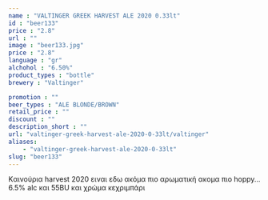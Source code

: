 ```yaml
---
name : "VALTINGER GREEK HARVEST ALE 2020 0.33lt"
id : "beer133"
price : "2.8"
url : ""
image : "beer133.jpg"
price : "2.8"
language : "gr"
alchohol : "6.50%"
product_types : "bottle"
brewery : "Valtinger"

promotion : ""
beer_types : "ALE BLONDE/BROWN"
retail_price : ""
discount : ""
description_short : ""
url: "valtinger-greek-harvest-ale-2020-0-33lt/valtinger"
aliases: 
    - "valtinger-greek-harvest-ale-2020-0-33lt"
slug: "beer133"
---
```


Kαινούρια harvest 2020 ειναι εδω ακόμα πιο αρωματική ακομα πιο hoppy... 6.5% alc και 55BU και χρώμα κεχριμπάρι